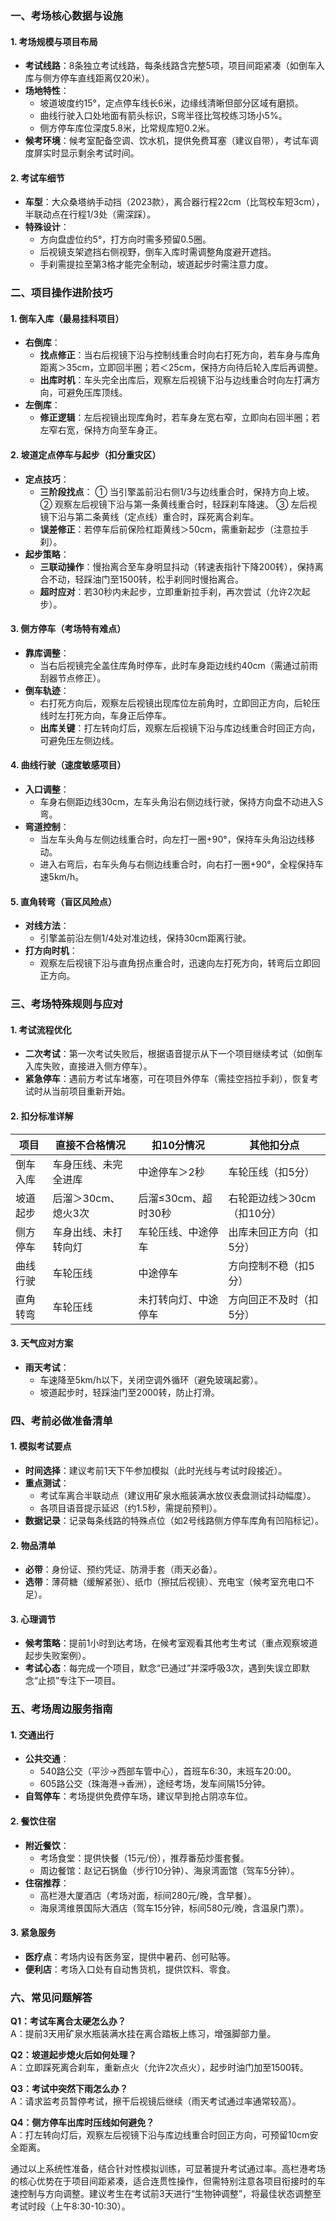 ### 一、考场核心数据与设施
#### 1. 考场规模与项目布局
- **考试线路**：8条独立考试线路，每条线路含完整5项，项目间距紧凑（如倒车入库与侧方停车直线距离仅20米）。
- **场地特性**：
  - 坡道坡度约15°，定点停车线长6米，边缘线清晰但部分区域有磨损。
  - 曲线行驶入口处地面有箭头标识，S弯半径比驾校练习场小5%。
  - 侧方停车库位深度5.8米，比常规库短0.2米。
- **候考环境**：候考室配备空调、饮水机，提供免费耳塞（建议自带），考试车调度屏实时显示剩余考试时间。

#### 2. 考试车细节
- **车型**：大众桑塔纳手动挡（2023款），离合器行程22cm（比驾校车短3cm），半联动点在行程1/3处（需深踩）。
- **特殊设计**：
  - 方向盘虚位约5°，打方向时需多预留0.5圈。
  - 后视镜支架遮挡右侧视野，倒车入库时需调整角度避开遮挡。
  - 手刹需提拉至第3格才能完全制动，坡道起步时需注意力度。

### 二、项目操作进阶技巧
#### 1. 倒车入库（最易挂科项目）
- **右倒库**：
  - **找点修正**：当右后视镜下沿与控制线重合时向右打死方向，若车身与库角距离＞35cm，立即回半圈；若＜25cm，保持方向待后轮入库后再调整。
  - **出库时机**：车头完全出库后，观察左后视镜下沿与边线重合时向左打满方向，可避免压库顶线。
- **左倒库**：
  - **修正逻辑**：左后视镜出现库角时，若车身左宽右窄，立即向右回半圈；若左窄右宽，保持方向至车身正。

#### 2. 坡道定点停车与起步（扣分重灾区）
- **定点技巧**：
  - **三阶段找点**：
    ① 当引擎盖前沿右侧1/3与边线重合时，保持方向上坡。
    ② 观察左后视镜下沿与第一条黄线重合时，轻踩刹车降速。
    ③ 左后视镜下沿与第二条黄线（定点线）重合时，踩死离合刹车。
  - **误差修正**：若停车后前保险杠距黄线＞50cm，需重新起步（注意拉手刹）。
- **起步策略**：
  - **三联动操作**：慢抬离合至车身明显抖动（转速表指针下降200转），保持离合不动，轻踩油门至1500转，松手刹同时慢抬离合。
  - **超时应对**：若30秒内未起步，立即重新拉手刹，再次尝试（允许2次起步）。

#### 3. 侧方停车（考场特有难点）
- **靠库调整**：
  - 当右后视镜完全盖住库角时停车，此时车身距边线约40cm（需通过前雨刮器节点修正）。
- **倒车轨迹**：
  - 右打死方向后，观察左后视镜出现库位左前角时，立即回正方向，后轮压线时左打死方向，车身正后停车。
  - **出库关键**：打左转向灯后，观察左后视镜下沿与库边线重合时回正方向，可避免压左侧边线。

#### 4. 曲线行驶（速度敏感项目）
- **入口调整**：
  - 车身右侧距边线30cm，左车头角沿右侧边线行驶，保持方向盘不动进入S弯。
- **弯道控制**：
  - 当左车头角与左侧边线重合时，向左打一圈+90°，保持车头角沿边线移动。
  - 进入右弯后，右车头角与右侧边线重合时，向右打一圈+90°，全程保持车速5km/h。

#### 5. 直角转弯（盲区风险点）
- **对线方法**：
  - 引擎盖前沿左侧1/4处对准边线，保持30cm距离行驶。
- **打方向时机**：
  - 观察左后视镜下沿与直角拐点重合时，迅速向左打死方向，转弯后立即回正方向。

### 三、考场特殊规则与应对
#### 1. 考试流程优化
- **二次考试**：第一次考试失败后，根据语音提示从下一个项目继续考试（如倒车入库失败，直接进入侧方停车）。
- **紧急停车**：遇前方考试车堵塞，可在项目外停车（需挂空挡拉手刹），恢复考试时从当前项目重新开始。

#### 2. 扣分标准详解
| 项目          | 直接不合格情况                | 扣10分情况                  | 其他扣分点                |
|---------------|-------------------------------|-----------------------------|---------------------------|
| 倒车入库      | 车身压线、未完全进库          | 中途停车＞2秒               | 车轮压线（扣5分）        |
| 坡道起步      | 后溜＞30cm、熄火3次           | 后溜≤30cm、超时30秒         | 右轮距边线＞30cm（扣10分）|
| 侧方停车      | 车身出线、未打转向灯          | 车轮压线、中途停车          | 出库未回正方向（扣5分）  |
| 曲线行驶      | 车轮压线                      | 中途停车                    | 方向控制不稳（扣5分）    |
| 直角转弯      | 车轮压线                      | 未打转向灯、中途停车        | 方向回正不及时（扣5分）  |

#### 3. 天气应对方案
- **雨天考试**：
  - 车速降至5km/h以下，关闭空调外循环（避免玻璃起雾）。
  - 坡道起步时，轻踩油门至2000转，防止打滑。

### 四、考前必做准备清单
#### 1. 模拟考试要点
- **时间选择**：建议考前1天下午参加模拟（此时光线与考试时段接近）。
- **重点测试**：
  - 考试车离合半联动点（建议用矿泉水瓶装满水放仪表盘测试抖动幅度）。
  - 各项目语音提示延迟（约1.5秒，需提前预判）。
- **数据记录**：记录每条线路的特殊点位（如2号线路侧方停车库角有凹陷标记）。

#### 2. 物品清单
- **必带**：身份证、预约凭证、防滑手套（雨天必备）。
- **选带**：薄荷糖（缓解紧张）、纸巾（擦拭后视镜）、充电宝（候考室充电口不足）。

#### 3. 心理调节
- **候考策略**：提前1小时到达考场，在候考室观看其他考生考试（重点观察坡道起步失败案例）。
- **考试心态**：每完成一个项目，默念“已通过”并深呼吸3次，遇到失误立即默念“止损”专注下一项目。

### 五、考场周边服务指南
#### 1. 交通出行
- **公共交通**：
  - 540路公交（平沙→西部车管中心），首班车6:30，末班车20:00。
  - 605路公交（珠海港→香洲），途经考场，发车间隔15分钟。
- **自驾停车**：考场提供免费停车场，建议早到抢占阴凉车位。

#### 2. 餐饮住宿
- **附近餐饮**：
  - 考场食堂：提供快餐（15元/份），推荐番茄炒蛋套餐。
  - 周边餐馆：赵记石锅鱼（步行10分钟）、海泉湾面馆（驾车5分钟）。
- **住宿推荐**：
  - 高栏港大厦酒店（考场对面，标间280元/晚，含早餐）。
  - 海泉湾维景国际大酒店（驾车15分钟，标间580元/晚，含温泉门票）。

#### 3. 紧急服务
- **医疗点**：考场内设有医务室，提供中暑药、创可贴等。
- **便利店**：考场入口处有自动售货机，提供饮料、零食。

### 六、常见问题解答
**Q1：考试车离合太硬怎么办？**  
A：提前3天用矿泉水瓶装满水挂在离合踏板上练习，增强脚部力量。

**Q2：坡道起步熄火后如何处理？**  
A：立即踩死离合刹车，重新点火（允许2次点火），起步时油门加至1500转。

**Q3：考试中突然下雨怎么办？**  
A：请求监考员暂停考试，擦干后视镜后继续（雨天考试通过率通常较高）。

**Q4：侧方停车出库时压线如何避免？**  
A：打左转向灯后，观察左后视镜下沿与库边线重合时回正方向，可预留10cm安全距离。

通过以上系统性准备，结合针对性模拟训练，可显著提升考试通过率。高栏港考场的核心优势在于项目间距紧凑，适合连贯性操作，但需特别注意各项目衔接时的车速控制与方向调整。建议考生在考试前3天进行“生物钟调整”，将最佳状态调整至考试时段（上午8:30-10:30）。